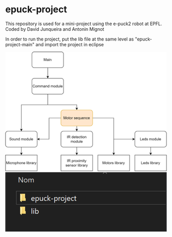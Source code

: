 # epuck-project
This repository is used for a mini-project using the e-puck2 robot at EPFL.
Coded by David Junqueira and Antonin Mignot

In order to run the project, put the lib file at the same level as "epuck-project-main" and import the project in eclipse 

![Screenshot](epuckProject-Code-architecture-clean.png)
![Screenshot](files.PNG)
